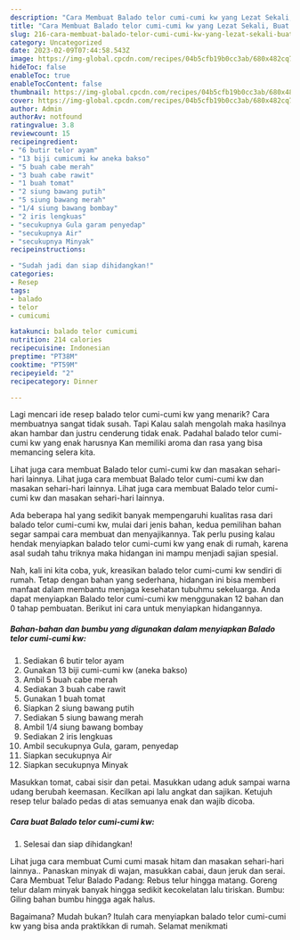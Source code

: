 ```yaml
---
description: "Cara Membuat Balado telor cumi-cumi kw yang Lezat Sekali, Buat Buka Puasa Menggugah Selera"
title: "Cara Membuat Balado telor cumi-cumi kw yang Lezat Sekali, Buat Buka Puasa Menggugah Selera"
slug: 216-cara-membuat-balado-telor-cumi-cumi-kw-yang-lezat-sekali-buat-buka-puasa-menggugah-selera
category: Uncategorized
date: 2023-02-09T07:44:58.543Z
image: https://img-global.cpcdn.com/recipes/04b5cfb19b0cc3ab/680x482cq70/balado-telor-cumi-cumi-kw-foto-resep-utama.jpg
hideToc: false
enableToc: true
enableTocContent: false
thumbnail: https://img-global.cpcdn.com/recipes/04b5cfb19b0cc3ab/680x482cq70/balado-telor-cumi-cumi-kw-foto-resep-utama.jpg
cover: https://img-global.cpcdn.com/recipes/04b5cfb19b0cc3ab/680x482cq70/balado-telor-cumi-cumi-kw-foto-resep-utama.jpg
author: Admin
authorAv: notfound
ratingvalue: 3.8
reviewcount: 15
recipeingredient:
- "6 butir telor ayam"
- "13 biji cumicumi kw aneka bakso"
- "5 buah cabe merah"
- "3 buah cabe rawit"
- "1 buah tomat"
- "2 siung bawang putih"
- "5 siung bawang merah"
- "1/4 siung bawang bombay"
- "2 iris lengkuas"
- "secukupnya Gula garam penyedap"
- "secukupnya Air"
- "secukupnya Minyak"
recipeinstructions:

- "Sudah jadi dan siap dihidangkan!"
categories:
- Resep
tags:
- balado
- telor
- cumicumi

katakunci: balado telor cumicumi 
nutrition: 214 calories
recipecuisine: Indonesian
preptime: "PT38M"
cooktime: "PT59M"
recipeyield: "2"
recipecategory: Dinner

---
```



Lagi mencari ide resep balado telor cumi-cumi kw yang menarik? Cara membuatnya sangat tidak susah. Tapi Kalau salah mengolah maka hasilnya akan hambar dan justru cenderung tidak enak. Padahal balado telor cumi-cumi kw yang enak harusnya Kan memiliki aroma dan rasa yang bisa memancing selera kita.


Lihat juga cara membuat Balado telor cumi-cumi kw dan masakan sehari-hari lainnya. Lihat juga cara membuat Balado telor cumi-cumi kw dan masakan sehari-hari lainnya. Lihat juga cara membuat Balado telor cumi-cumi kw dan masakan sehari-hari lainnya.

Ada beberapa hal yang sedikit banyak mempengaruhi kualitas rasa dari balado telor cumi-cumi kw, mulai dari jenis bahan, kedua pemilihan bahan segar sampai cara membuat dan menyajikannya. Tak perlu pusing kalau hendak menyiapkan balado telor cumi-cumi kw yang enak di rumah, karena asal sudah tahu triknya maka hidangan ini mampu menjadi sajian spesial.


Nah, kali ini kita coba, yuk, kreasikan balado telor cumi-cumi kw sendiri di rumah. Tetap dengan bahan yang sederhana, hidangan ini bisa memberi manfaat dalam membantu menjaga kesehatan tubuhmu sekeluarga. Anda dapat menyiapkan Balado telor cumi-cumi kw menggunakan 12 bahan dan 0 tahap pembuatan. Berikut ini cara untuk menyiapkan hidangannya.

<!--inarticleads1-->

##### Bahan-bahan dan bumbu yang digunakan dalam menyiapkan Balado telor cumi-cumi kw:

1. Sediakan 6 butir telor ayam
1. Gunakan 13 biji cumi-cumi kw (aneka bakso)
1. Ambil 5 buah cabe merah
1. Sediakan 3 buah cabe rawit
1. Gunakan 1 buah tomat
1. Siapkan 2 siung bawang putih
1. Sediakan 5 siung bawang merah
1. Ambil 1/4 siung bawang bombay
1. Sediakan 2 iris lengkuas
1. Ambil secukupnya Gula, garam, penyedap
1. Siapkan secukupnya Air
1. Siapkan secukupnya Minyak


Masukkan tomat, cabai sisir dan petai. Masukkan udang aduk sampai warna udang berubah keemasan. Kecilkan api lalu angkat dan sajikan. Ketujuh resep telur balado pedas di atas semuanya enak dan wajib dicoba. 

<!--inarticleads2-->

##### Cara buat Balado telor cumi-cumi kw:


1. Selesai dan siap dihidangkan!

Lihat juga cara membuat Cumi cumi masak hitam dan masakan sehari-hari lainnya.. Panaskan minyak di wajan, masukkan cabai, daun jeruk dan serai. Cara Membuat Telur Balado Padang: Rebus telur hingga matang. Goreng telur dalam minyak banyak hingga sedikit kecokelatan lalu tiriskan. Bumbu: Giling bahan bumbu hingga agak halus. 

Bagaimana? Mudah bukan? Itulah cara menyiapkan balado telor cumi-cumi kw yang bisa anda praktikkan di rumah. Selamat menikmati
